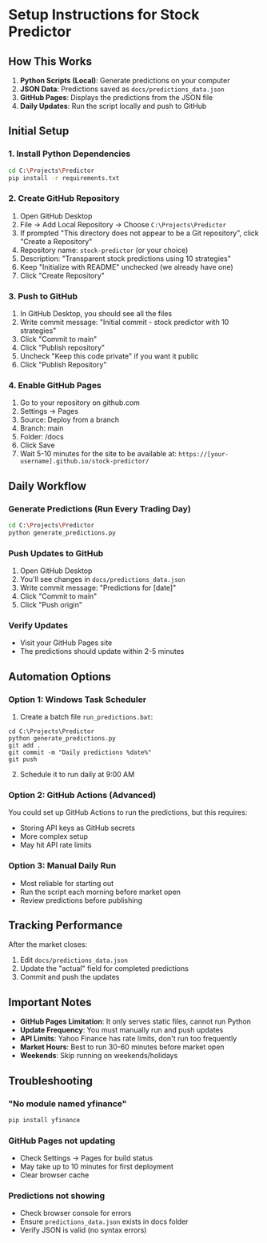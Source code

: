# Setup Instructions for Stock Predictor

## How This Works

1. **Python Scripts (Local)**: Generate predictions on your computer
2. **JSON Data**: Predictions saved as `docs/predictions_data.json`
3. **GitHub Pages**: Displays the predictions from the JSON file
4. **Daily Updates**: Run the script locally and push to GitHub

## Initial Setup

### 1. Install Python Dependencies
```bash
cd C:\Projects\Predictor
pip install -r requirements.txt
```

### 2. Create GitHub Repository
1. Open GitHub Desktop
2. File → Add Local Repository → Choose `C:\Projects\Predictor`
3. If prompted "This directory does not appear to be a Git repository", click "Create a Repository"
4. Repository name: `stock-predictor` (or your choice)
5. Description: "Transparent stock predictions using 10 strategies"
6. Keep "Initialize with README" unchecked (we already have one)
7. Click "Create Repository"

### 3. Push to GitHub
1. In GitHub Desktop, you should see all the files
2. Write commit message: "Initial commit - stock predictor with 10 strategies"
3. Click "Commit to main"
4. Click "Publish repository"
5. Uncheck "Keep this code private" if you want it public
6. Click "Publish Repository"

### 4. Enable GitHub Pages
1. Go to your repository on github.com
2. Settings → Pages
3. Source: Deploy from a branch
4. Branch: main
5. Folder: /docs
6. Click Save
7. Wait 5-10 minutes for the site to be available at:
   `https://[your-username].github.io/stock-predictor/`

## Daily Workflow

### Generate Predictions (Run Every Trading Day)
```bash
cd C:\Projects\Predictor
python generate_predictions.py
```

### Push Updates to GitHub
1. Open GitHub Desktop
2. You'll see changes in `docs/predictions_data.json`
3. Write commit message: "Predictions for [date]"
4. Click "Commit to main"
5. Click "Push origin"

### Verify Updates
- Visit your GitHub Pages site
- The predictions should update within 2-5 minutes

## Automation Options

### Option 1: Windows Task Scheduler
1. Create a batch file `run_predictions.bat`:
```batch
cd C:\Projects\Predictor
python generate_predictions.py
git add .
git commit -m "Daily predictions %date%"
git push
```
2. Schedule it to run daily at 9:00 AM

### Option 2: GitHub Actions (Advanced)
You could set up GitHub Actions to run the predictions, but this requires:
- Storing API keys as GitHub secrets
- More complex setup
- May hit API rate limits

### Option 3: Manual Daily Run
- Most reliable for starting out
- Run the script each morning before market open
- Review predictions before publishing

## Tracking Performance

After the market closes:
1. Edit `docs/predictions_data.json`
2. Update the "actual" field for completed predictions
3. Commit and push the updates

## Important Notes

- **GitHub Pages Limitation**: It only serves static files, cannot run Python
- **Update Frequency**: You must manually run and push updates
- **API Limits**: Yahoo Finance has rate limits, don't run too frequently
- **Market Hours**: Best to run 30-60 minutes before market open
- **Weekends**: Skip running on weekends/holidays

## Troubleshooting

### "No module named yfinance"
```bash
pip install yfinance
```

### GitHub Pages not updating
- Check Settings → Pages for build status
- May take up to 10 minutes for first deployment
- Clear browser cache

### Predictions not showing
- Check browser console for errors
- Ensure `predictions_data.json` exists in docs folder
- Verify JSON is valid (no syntax errors)